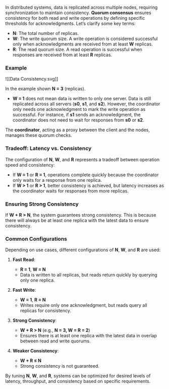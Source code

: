 In distributed systems, data is replicated across multiple nodes, requiring synchronization to maintain consistency. **Quorum consensus** ensures consistency for both read and write operations by defining specific thresholds for acknowledgments. Let’s clarify some key terms:

- **N**: The total number of replicas.
- **W**: The write quorum size. A write operation is considered successful only when acknowledgments are received from at least **W** replicas.
- **R**: The read quorum size. A read operation is successful when responses are received from at least **R** replicas.

### Example
![[Data Consistency.svg]]

In the example shown **N = 3** (replicas).

- **W = 1** does not mean data is written to only one server. Data is still replicated across all servers (**s0**, **s1**, and **s2**). However, the coordinator only needs one acknowledgment to mark the write operation as successful. For instance, if **s1** sends an acknowledgment, the coordinator does not need to wait for responses from **s0** or **s2**.

The **coordinator**, acting as a proxy between the client and the nodes, manages these quorum checks.

### Tradeoff: Latency vs. Consistency

The configuration of **N**, **W**, and **R** represents a tradeoff between operation speed and consistency:

- If **W = 1** or **R = 1**, operations complete quickly because the coordinator only waits for a response from one replica.
- If **W > 1** or **R > 1**, better consistency is achieved, but latency increases as the coordinator waits for responses from more replicas.

### Ensuring Strong Consistency

If **W + R > N**, the system guarantees strong consistency. This is because there will always be at least one replica with the latest data to ensure consistency.

### Common Configurations

Depending on use cases, different configurations of **N**, **W**, and **R** are used:

1. **Fast Read**:
    
    - **R = 1**, **W = N**
    - Data is written to all replicas, but reads return quickly by querying only one replica.
2. **Fast Write**:
    
    - **W = 1**, **R = N**
    - Writes require only one acknowledgment, but reads query all replicas for consistency.
3. **Strong Consistency**:
    
    - **W + R > N** (e.g., **N = 3, W = R = 2**)
    - Ensures there is at least one replica with the latest data in overlap between read and write quorums.
4. **Weaker Consistency**:
    
    - **W + R ≤ N**
    - Strong consistency is not guaranteed.

By tuning **N**, **W**, and **R**, systems can be optimized for desired levels of latency, throughput, and consistency based on specific requirements.